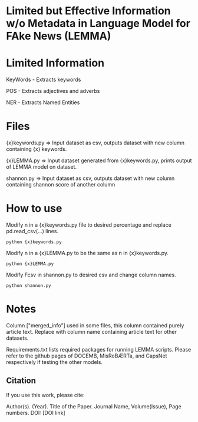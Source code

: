 # **L**imited but **E**ffective Information w/o **M**etadata in Language **M**odel for F**A**ke News (LEMMA)


# Limited Information 
KeyWords - Extracts keywords

POS     - Extracts adjectives and adverbs

NER     - Extracts Named Entities



# Files

{x}keywords.py => Input dataset as csv, outputs dataset with new column containing {x} keywords.

{x}LEMMA.py    => Input dataset generated from {x}keywords.py, prints output of LEMMA model on dataset.

shannon.py => Input dataset as csv, outputs dataset with new column containing shannon score of another column

# How to use

Modify n in a {x}keywords.py file to desired percentage and replace pd.read_csv(...) lines. 

```python {x}keywords.py```

Modify n in a {x}LEMMA.py to be the same as n in {x}keywords.py.

```python {x}LEMMA.py```

Modify Fcsv in shannon.py to desired csv and change column names.

```python shannon.py```

# Notes
Column ["merged_info"] used in some files, this column contained purely article text. Replace with column name containing article text for other datasets.

Requirements.txt lists required packages for running LEMMA scripts. Please refer to the github pages of DOCEMB, MisRoBÆRTa, and CapsNet respectively if testing the other models.

## Citation

If you use this work, please cite:

Author(s). (Year). Title of the Paper. Journal Name, Volume(Issue), Page numbers. DOI: [DOI link]
